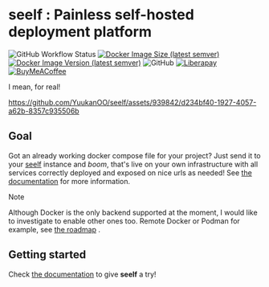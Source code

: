 # seelf : Painless self-hosted deployment platform

![GitHub Workflow Status](https://img.shields.io/github/actions/workflow/status/YuukanOO/seelf/ci.yml) [![Docker Image Size (latest semver)](https://img.shields.io/docker/image-size/yuukanoo/seelf)](https://hub.docker.com/r/yuukanoo/seelf) [![Docker Image Version (latest semver)](https://img.shields.io/docker/v/yuukanoo/seelf)](https://hub.docker.com/r/yuukanoo/seelf) ![GitHub](https://img.shields.io/github/license/YuukanOO/seelf) [![Liberapay](https://img.shields.io/liberapay/goal/YuukanOO.svg?logo=liberapay)](https://liberapay.com/YuukanOO) [![BuyMeACoffee](https://img.shields.io/badge/Buy%20me%20a%20coffee-yellow?logo=buymeacoffee&labelColor=gray)](https://buymeacoffee.com/yuukanoo)

I mean, for real!

https://github.com/YuukanOO/seelf/assets/939842/d234bf40-1927-4057-a62b-8357c935506b

## Goal

Got an already working docker compose file for your project? Just send it to your [seelf](https://github.com/YuukanOO/seelf) instance and _boom_, that's live on your own infrastructure with all services correctly deployed and exposed on nice urls as needed! See [the documentation](https://yuukanoo.github.io/seelf/guide/quickstart.html) for more information.

> [!NOTE]
> Although Docker is the only backend supported at the moment, I would like to investigate to enable other ones too. Remote Docker or Podman for example, see [the roadmap](https://github.com/YuukanOO/seelf/milestone/1) .

## Getting started

Check [the documentation](https://yuukanoo.github.io/seelf/guide/quickstart.html) to give **seelf** a try!
